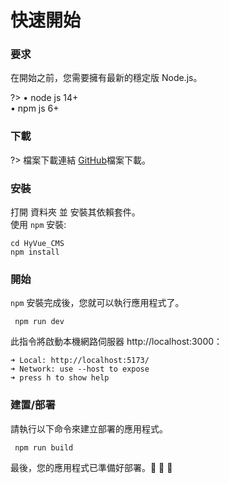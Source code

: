 # 快速開始

### 要求

在開始之前，您需要擁有最新的穩定版 Node.js。

?> • node js 14+ <br/>
• npm js 6+

### 下載

?> 檔案下載連結 [GitHub](https://github.com/HywebU00/vue_cms_template)檔案下載。<br/>

### 安裝

打開 資料夾 並 安裝其依賴套件。<br/>
使用 `npm` 安裝:

```text
cd HyVue_CMS
npm install
```

### 開始

`npm` 安裝完成後，您就可以執行應用程式了。

```text
 npm run dev
```

此指令將啟動本機網路伺服器 http://localhost:3000：

```text
➜ Local: http://localhost:5173/
➜ Network: use --host to expose
➜ press h to show help
```

### 建置/部署

請執行以下命令來建立部署的應用程式。

```text
 npm run build

```

最後，您的應用程式已準備好部署。🎉 🎉 🎉

